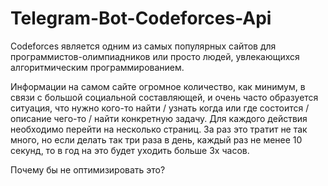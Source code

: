 # Telegram-Bot-Codeforces-Api
Codeforces является одним из самых популярных сайтов для программистов-олимпиадников или просто людей, увлекающихся алгоритмическим программированием.

Информации на самом сайте огромное количество, как минимум, в связи с большой социальной составляющей, и очень часто образуется ситуация, что нужно кого-то найти / узнать когда или где состоится / описание чего-то / найти конкретную задачу. Для каждого действия необходимо перейти на несколько страниц. За раз это тратит не так много, но если делать так три раза в день, каждый раз не менее 10 секунд, то в год на это будет уходить больше 3х часов.

Почему бы не оптимизировать это?
